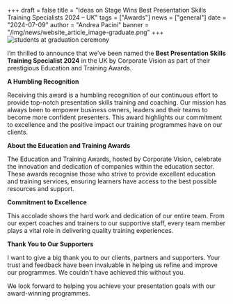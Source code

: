 +++
draft = false
title = "Ideas on Stage Wins Best Presentation Skills Training Specialists 2024 – UK"
tags = ["Awards"]
news = ["general"]
date = "2024-07-09"
author = "Andrea Pacini"
banner = "/img/news/website_article_image-graduate.png"
+++
![students at graduation ceremony](/img/news/website_article_image-graduate.png "Students at Graduation Ceremony")



I’m thrilled to announce that we’ve been named the **Best Presentation Skills Training Specialist 2024** in the UK by Corporate Vision as part of their prestigious Education and Training Awards.



**A Humbling Recognition**

Receiving this award is a humbling recognition of our continuous effort to provide top-notch presentation skills training and coaching. Our mission has always been to empower business owners, leaders and their teams to become more confident presenters. This award highlights our commitment to excellence and the positive impact our training programmes have on our clients.



**About the Education and Training Awards**

The Education and Training Awards, hosted by Corporate Vision, celebrate the innovation and dedication of companies within the education sector. These awards recognise those who strive to provide excellent education and training services, ensuring learners have access to the best possible resources and support. 



**Commitment to Excellence**

This accolade shows the hard work and dedication of our entire team. From our expert coaches and trainers to our supportive staff, every team member plays a vital role in delivering quality training experiences. 



**Thank You to Our Supporters**

I want to give a big thank you to our clients, partners and supporters. Your trust and feedback have been invaluable in helping us refine and improve our programmes. We couldn't have achieved this without you.



We look forward to helping you achieve your presentation goals with our award-winning programmes.
